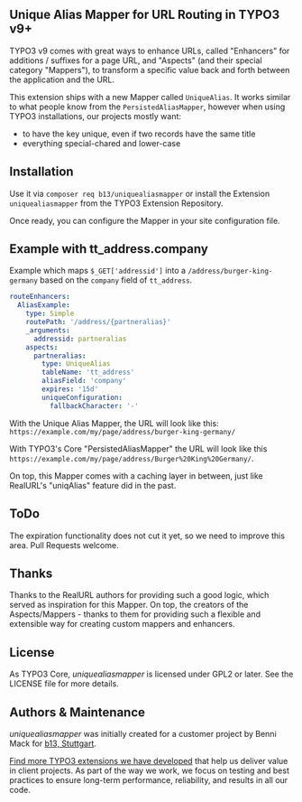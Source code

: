 ## Unique Alias Mapper for URL Routing in TYPO3 v9+

TYPO3 v9 comes with great ways to enhance URLs, called "Enhancers" for additions / suffixes for a page URL, and "Aspects" (and their special category "Mappers"), to transform a specific value back and forth between the application and the URL.

This extension ships with a new Mapper called `UniqueAlias`. It works similar to what people know from the `PersistedAliasMapper`, however when using TYPO3 installations, our projects mostly want:
- to have the key unique, even if two records have the same title
- everything special-chared and lower-case

## Installation

Use it via `composer req b13/uniquealiasmapper` or install the Extension `uniquealiasmapper` from the TYPO3 Extension Repository.

Once ready, you can configure the Mapper in your site configuration file.


## Example with tt_address.company

Example which maps `$_GET['addressid']` into a `/address/burger-king-germany` based on
the `company` field of `tt_address`.

````yml
routeEnhancers:
  AliasExample:
    type: Simple
    routePath: '/address/{partneralias}'
    _arguments:
      addressid: partneralias
    aspects:
      partneralias:
        type: UniqueAlias
        tableName: 'tt_address'
        aliasField: 'company'
        expires: '15d'
        uniqueConfiguration:
          fallbackCharacter: '-'
````       

With the Unique Alias Mapper, the URL will look like this: `https://example.com/my/page/address/burger-king-germany/`

With TYPO3's Core "PersistedAliasMapper" the URL will look like this `https://example.com/my/page/address/Burger%20King%20Germany/`.

On top, this Mapper comes with a caching layer in between, just like RealURL's "uniqAlias" feature did in the past.

## ToDo

The expiration functionality does not cut it yet, so we need to improve this area. Pull Requests welcome.

## Thanks

Thanks to the RealURL authors for providing such a good logic, which served as inspiration for this Mapper. On top, the creators of the Aspects/Mappers - thanks to them for providing such a flexible and extensible way for creating custom mappers and enhancers.

## License

As TYPO3 Core, _uniquealiasmapper_ is licensed under GPL2 or later. See the LICENSE file for more details.

## Authors & Maintenance

_uniquealiasmapper_ was initially created for a customer project by Benni Mack for [b13, Stuttgart](https://b13.com).

[Find more TYPO3 extensions we have developed](https://b13.com/useful-typo3-extensions-from-b13-to-you) that help us deliver value in client projects. As part of the way we work, we focus on testing and best practices to ensure long-term performance, reliability, and results in all our code.
